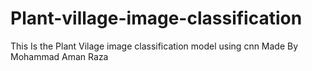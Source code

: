 # Plant-village-image-classification
This Is the Plant Vilage image classification model using cnn
Made By Mohammad Aman Raza
